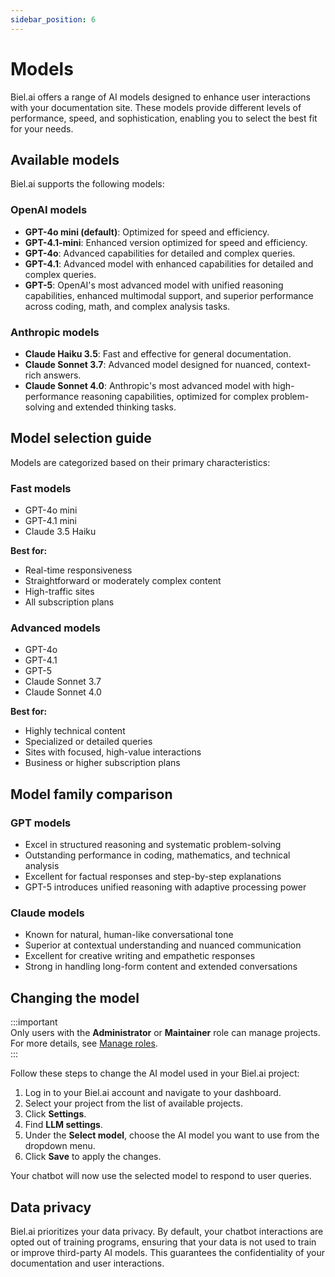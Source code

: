 ```yaml
---
sidebar_position: 6
---
```


# Models

Biel.ai offers a range of AI models designed to enhance user interactions with your documentation site. These models provide different levels of performance, speed, and sophistication, enabling you to select the best fit for your needs.

## Available models

Biel.ai supports the following models:

### OpenAI models

- **GPT-4o mini (default)**: Optimized for speed and efficiency.
- **GPT-4.1-mini**: Enhanced version optimized for speed and efficiency.
- **GPT-4o**: Advanced capabilities for detailed and complex queries.
- **GPT-4.1**: Advanced model with enhanced capabilities for detailed and complex queries.
- **GPT-5**: OpenAI's most advanced model with unified reasoning capabilities, enhanced multimodal support, and superior performance across coding, math, and complex analysis tasks.

### Anthropic models

- **Claude Haiku 3.5**: Fast and effective for general documentation.
- **Claude Sonnet 3.7**: Advanced model designed for nuanced, context-rich answers.
- **Claude Sonnet 4.0**: Anthropic's most advanced model with high-performance reasoning capabilities, optimized for complex problem-solving and extended thinking tasks.

## Model selection guide

Models are categorized based on their primary characteristics:

### Fast models
- GPT-4o mini
- GPT-4.1 mini
- Claude 3.5 Haiku

**Best for:**
- Real-time responsiveness
- Straightforward or moderately complex content
- High-traffic sites
- All subscription plans

### Advanced models
- GPT-4o
- GPT-4.1
- GPT-5 
- Claude Sonnet 3.7
- Claude Sonnet 4.0

**Best for:**
- Highly technical content
- Specialized or detailed queries
- Sites with focused, high-value interactions
- Business or higher subscription plans

## Model family comparison

### GPT models
- Excel in structured reasoning and systematic problem-solving
- Outstanding performance in coding, mathematics, and technical analysis
- Excellent for factual responses and step-by-step explanations
- GPT-5 introduces unified reasoning with adaptive processing power

### Claude models
- Known for natural, human-like conversational tone
- Superior at contextual understanding and nuanced communication
- Excellent for creative writing and empathetic responses
- Strong in handling long-form content and extended conversations


## Changing the model

:::important  
Only users with the **Administrator** or **Maintainer** role can manage projects. For more details, see [Manage roles](../administration/roles.md).  
:::

Follow these steps to change the AI model used in your Biel.ai project:

1. Log in to your Biel.ai account and navigate to your dashboard.  
2. Select your project from the list of available projects.  
3. Click **Settings**.
4. Find **LLM settings**.
5. Under the **Select model**, choose the AI model you want to use from the dropdown menu.  
6. Click **Save** to apply the changes.  

Your chatbot will now use the selected model to respond to user queries.  

## Data privacy

Biel.ai prioritizes your data privacy. By default, your chatbot interactions are opted out of training programs, ensuring that your data is not used to train or improve third-party AI models. This guarantees the confidentiality of your documentation and user interactions.
